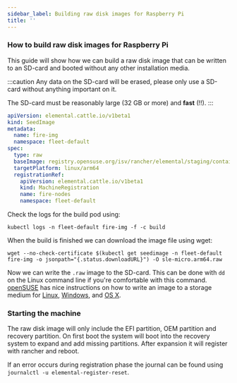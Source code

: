```yaml
---
sidebar_label: Building raw disk images for Raspberry Pi
title: ''
---
```


<head>
  <link rel="canonical" href="https://elemental.docs.rancher.com/raspi-disk"/>
</head>


### How to build raw disk images for Raspberry Pi

This guide will show how we can build a raw disk image that can be written to an SD-card and booted without any other installation media.

:::caution
Any data on the SD-card will be erased, please only use a SD-card without anything important on it.

The SD-card must be reasonably large (32 GB or more) and **fast** (!!).
:::

```yaml title="SeedImage resource" showLineNumbers
apiVersion: elemental.cattle.io/v1beta1
kind: SeedImage
metadata:
  name: fire-img
  namespace: fleet-default
spec:
  type: raw
  baseImage: registry.opensuse.org/isv/rancher/elemental/staging/containers/suse/sl-micro/6.0/baremetal-os-container:latest
  targetPlatform: linux/arm64
  registrationRef:
    apiVersion: elemental.cattle.io/v1beta1
    kind: MachineRegistration
    name: fire-nodes
    namespace: fleet-default
```

Check the logs for the build pod using:

```shell
kubectl logs -n fleet-default fire-img -f -c build
```

When the build is finished we can download the image file using wget:

```shell
wget --no-check-certificate $(kubectl get seedimage -n fleet-default fire-img -o jsonpath="{.status.downloadURL}") -O sle-micro.arm64.raw
```

Now we can write the `.raw` image to the SD-card. This can be done with `dd` on the Linux command line if you're comfortable with this command.
[openSUSE](https://www.opensuse.org) has nice instructions on how to write an image to a storage medium for [Linux](https://en.opensuse.org/SDB:Live_USB_stick),
[Windows](https://en.opensuse.org/SDB:Create_a_Live_USB_stick_using_Windows), and [OS X](https://en.opensuse.org/SDB:Create_a_Live_USB_stick_using_macOS).

### Starting the machine

The raw disk image will only include the EFI partition, OEM partition and
recovery partition. On first boot the system will boot into the recovery system
to expand and add missing partitions. After expansion it will register with
rancher and reboot.

If an error occurs during registration phase the journal can be found using
`journalctl -u elemental-register-reset`.
